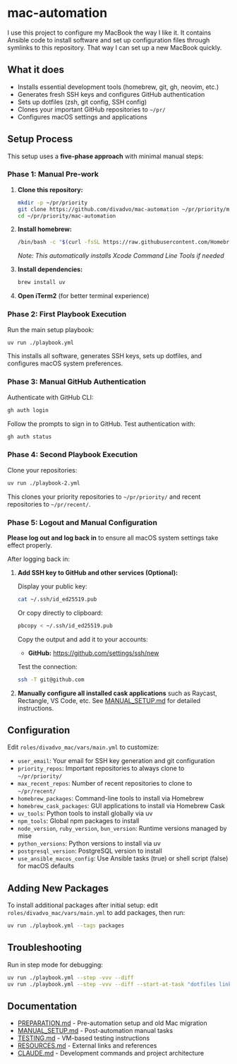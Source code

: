 # mac-automation


I use this project to configure my MacBook the way I like it.
It contains Ansible code to install software and set up configuration files through symlinks to this repository.
That way I can set up a new MacBook quickly.

## What it does

- Installs essential development tools (homebrew, git, gh, neovim, etc.)
- Generates fresh SSH keys and configures GitHub authentication
- Sets up dotfiles (zsh, git config, SSH config)
- Clones your important GitHub repositories to `~/pr/`
- Configures macOS settings and applications

## Setup Process

This setup uses a **five-phase approach** with minimal manual steps:

### Phase 1: Manual Pre-work

1. **Clone this repository:**
   ```bash
   mkdir -p ~/pr/priority
   git clone https://github.com/divadvo/mac-automation ~/pr/priority/mac-automation
   cd ~/pr/priority/mac-automation
   ```

2. **Install homebrew:**
   ```bash
   /bin/bash -c "$(curl -fsSL https://raw.githubusercontent.com/Homebrew/install/HEAD/install.sh)"
   ```
   *Note: This automatically installs Xcode Command Line Tools if needed*

3. **Install dependencies:**
   ```bash
   brew install uv
   ```

4. **Open iTerm2** (for better terminal experience)

### Phase 2: First Playbook Execution

Run the main setup playbook:
```bash
uv run ./playbook.yml
```

This installs all software, generates SSH keys, sets up dotfiles, and configures macOS system preferences.

### Phase 3: Manual GitHub Authentication

Authenticate with GitHub CLI:
```bash
gh auth login
```

Follow the prompts to sign in to GitHub. Test authentication with:
```bash
gh auth status
```

### Phase 4: Second Playbook Execution

Clone your repositories:
```bash
uv run ./playbook-2.yml
```

This clones your priority repositories to `~/pr/priority/` and recent repositories to `~/pr/recent/`.

### Phase 5: Logout and Manual Configuration

**Please log out and log back in** to ensure all macOS system settings take effect properly.

After logging back in:

1. **Add SSH key to GitHub and other services (Optional):**
   
   Display your public key:
   ```bash
   cat ~/.ssh/id_ed25519.pub
   ```
   
   Or copy directly to clipboard:
   ```bash
   pbcopy < ~/.ssh/id_ed25519.pub
   ```
   
   Copy the output and add it to your accounts:
   - **GitHub:** https://github.com/settings/ssh/new
   
   Test the connection:
   ```bash
   ssh -T git@github.com
   ```

2. **Manually configure all installed cask applications** such as Raycast, Rectangle, VS Code, etc. See [MANUAL_SETUP.md](./docs/MANUAL_SETUP.md) for detailed instructions.

## Configuration

Edit `roles/divadvo_mac/vars/main.yml` to customize:

- `user_email`: Your email for SSH key generation and git configuration
- `priority_repos`: Important repositories to always clone to `~/pr/priority/`
- `max_recent_repos`: Number of recent repositories to clone to `~/pr/recent/`
- `homebrew_packages`: Command-line tools to install via Homebrew
- `homebrew_cask_packages`: GUI applications to install via Homebrew Cask
- `uv_tools`: Python tools to install globally via uv
- `npm_tools`: Global npm packages to install
- `node_version`, `ruby_version`, `bun_version`: Runtime versions managed by mise
- `python_versions`: Python versions to install via uv
- `postgresql_version`: PostgreSQL version to install
- `use_ansible_macos_config`: Use Ansible tasks (true) or shell script (false) for macOS defaults

## Adding New Packages

To install additional packages after initial setup: edit `roles/divadvo_mac/vars/main.yml` to add packages, then run:

```bash
uv run ./playbook.yml --tags packages
```

## Troubleshooting

Run in step mode for debugging:
```bash
uv run ./playbook.yml --step -vvv --diff
uv run ./playbook.yml --step -vvv --diff --start-at-task "dotfiles links"
```


## Documentation

- [PREPARATION.md](./docs/PREPARATION.md) - Pre-automation setup and old Mac migration
- [MANUAL_SETUP.md](./docs/MANUAL_SETUP.md) - Post-automation manual tasks
- [TESTING.md](./docs/TESTING.md) - VM-based testing instructions
- [RESOURCES.md](./docs/RESOURCES.md) - External links and references
- [CLAUDE.md](./CLAUDE.md) - Development commands and project architecture

